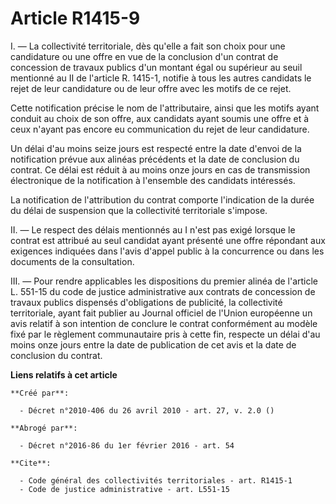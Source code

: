 # Article R1415-9

I. ― La collectivité territoriale, dès qu'elle a fait son choix pour une candidature ou une offre en vue de la conclusion
d'un contrat de concession de travaux publics d'un montant égal ou supérieur au seuil mentionné au II de l'article R. 1415-1,
notifie à tous les autres candidats le rejet de leur candidature ou de leur offre avec les motifs de ce rejet. 

Cette notification précise le nom de l'attributaire, ainsi que les motifs ayant conduit au choix de son offre, aux candidats
ayant soumis une offre et à ceux n'ayant pas encore eu communication du rejet de leur candidature. 

Un délai d'au moins seize jours est respecté entre la date d'envoi de la notification prévue aux alinéas précédents et la
date de conclusion du contrat. Ce délai est réduit à au moins onze jours en cas de transmission électronique de la
notification à l'ensemble des candidats intéressés. 

La notification de l'attribution du contrat comporte l'indication de la durée du délai de suspension que la collectivité
territoriale s'impose. 

II. ― Le respect des délais mentionnés au I n'est pas exigé lorsque le contrat est attribué au seul candidat ayant présenté
une offre répondant aux exigences indiquées dans l'avis d'appel public à la concurrence ou dans les documents de la
consultation. 

III. ― Pour rendre applicables les dispositions du premier alinéa de l'article L. 551-15 du code de justice administrative
aux contrats de concession de travaux publics dispensés d'obligations de publicité, la collectivité territoriale, ayant fait
publier au Journal officiel de l'Union européenne un avis relatif à son intention de conclure le contrat conformément au
modèle fixé par le règlement communautaire pris à cette fin, respecte un délai d'au moins onze jours entre la date de
publication de cet avis et la date de conclusion du contrat.

**Liens relatifs à cet article**

	**Créé par**:

	  - Décret n°2010-406 du 26 avril 2010 - art. 27, v. 2.0 ()

	**Abrogé par**:

	  - Décret n°2016-86 du 1er février 2016 - art. 54

	**Cite**:

	  - Code général des collectivités territoriales - art. R1415-1
	  - Code de justice administrative - art. L551-15

